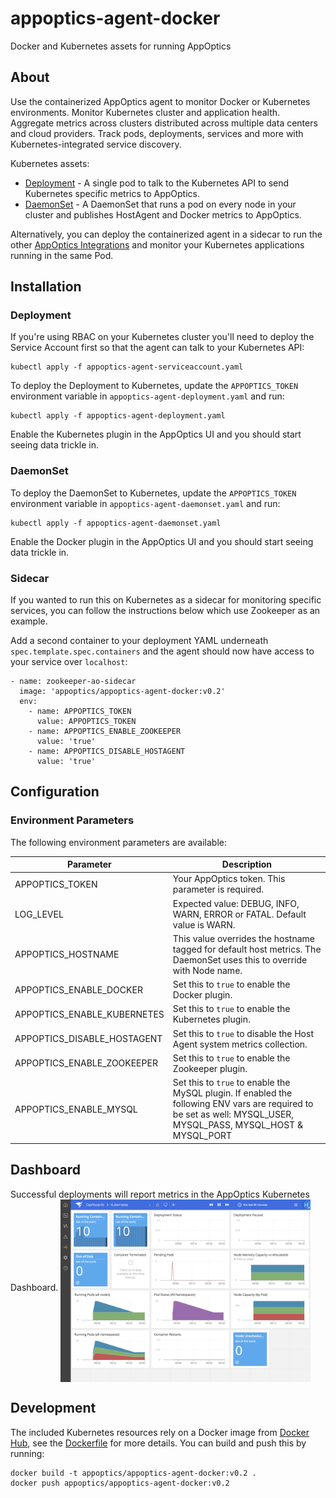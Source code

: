 # appoptics-agent-docker

Docker and Kubernetes assets for running AppOptics

## About

Use the containerized AppOptics agent to monitor Docker or Kubernetes environments. Monitor Kubernetes cluster and application health. Aggregate metrics across clusters distributed across multiple data centers and cloud providers. Track pods, deployments, services and more with Kubernetes-integrated service discovery.

Kubernetes assets:
- [Deployment](appoptics-agent-deployment.yaml) - A single pod to talk to the Kubernetes API to send Kubernetes specific metrics to AppOptics.
- [DaemonSet](appoptics-agent-daemonset.yaml) - A DaemonSet that runs a pod on every node in your cluster and publishes HostAgent and Docker metrics to AppOptics.

Alternatively, you can deploy the containerized agent in a sidecar to run the other [AppOptics Integrations](https://docs.appoptics.com/kb/host_infrastructure/integrations/) and monitor your Kubernetes applications running in the same Pod.

## Installation

### Deployment

If you're using RBAC on your Kubernetes cluster you'll need to deploy the Service Account first so that the agent can talk to your Kubernetes API:
```	
kubectl apply -f appoptics-agent-serviceaccount.yaml	
```

To deploy the Deployment to Kubernetes, update the `APPOPTICS_TOKEN` environment variable in `appoptics-agent-deployment.yaml` and run:
```
kubectl apply -f appoptics-agent-deployment.yaml
```

Enable the Kubernetes plugin in the AppOptics UI and you should start seeing data trickle in.

### DaemonSet

To deploy the DaemonSet to Kubernetes, update the `APPOPTICS_TOKEN` environment variable in `appoptics-agent-daemonset.yaml` and run:
```
kubectl apply -f appoptics-agent-daemonset.yaml
```

Enable the Docker plugin in the AppOptics UI and you should start seeing data trickle in.

### Sidecar

If you wanted to run this on Kubernetes as a sidecar for monitoring specific services, you can follow the instructions below which use Zookeeper as an example.

Add a second container to your deployment YAML underneath `spec.template.spec.containers` and the agent should now have access to your service over `localhost`:
```
- name: zookeeper-ao-sidecar
  image: 'appoptics/appoptics-agent-docker:v0.2'
  env:
    - name: APPOPTICS_TOKEN
      value: APPOPTICS_TOKEN
    - name: APPOPTICS_ENABLE_ZOOKEEPER
      value: 'true'
    - name: APPOPTICS_DISABLE_HOSTAGENT
      value: 'true'
```

## Configuration

### Environment Parameters

The following environment parameters are available:

 Parameter                   | Description
-----------------------------|---------------------
 APPOPTICS_TOKEN             | Your AppOptics token. This parameter is required.
 LOG_LEVEL                   | Expected value: DEBUG, INFO, WARN, ERROR or FATAL. Default value is WARN.
 APPOPTICS_HOSTNAME          | This value overrides the hostname tagged for default host metrics. The DaemonSet uses this to override with Node name.
 APPOPTICS_ENABLE_DOCKER     | Set this to `true` to enable the Docker plugin.
 APPOPTICS_ENABLE_KUBERNETES | Set this to `true` to enable the Kubernetes plugin.
 APPOPTICS_DISABLE_HOSTAGENT | Set this to `true` to disable the Host Agent system metrics collection.
 APPOPTICS_ENABLE_ZOOKEEPER  | Set this to `true` to enable the Zookeeper plugin.
 APPOPTICS_ENABLE_MYSQL      | Set this to `true` to enable the MySQL plugin. If enabled the following ENV vars are required to be set as well: MYSQL_USER, MYSQL_PASS, MYSQL_HOST & MYSQL_PORT

## Dashboard
Successful deployments will report metrics in the AppOptics Kubernetes Dashboard.
<img src="kubernetes-appoptics-dashboard.png" width="400px" align="middle">

## Development

The included Kubernetes resources rely on a Docker image from [Docker Hub](https://hub.docker.com/r/appoptics/appoptics-agent-docker), see the [Dockerfile](Dockerfile) for more details. You can build and push this by running:
```
docker build -t appoptics/appoptics-agent-docker:v0.2 .
docker push appoptics/appoptics-agent-docker:v0.2
```

